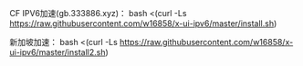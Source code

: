 CF IPV6加速(gb.333886.xyz)： 
 bash <(curl -Ls https://raw.githubusercontent.com/w16858/x-ui-ipv6/master/install.sh)


新加坡加速：
bash <(curl -Ls https://raw.githubusercontent.com/w16858/x-ui-ipv6/master/install2.sh)
